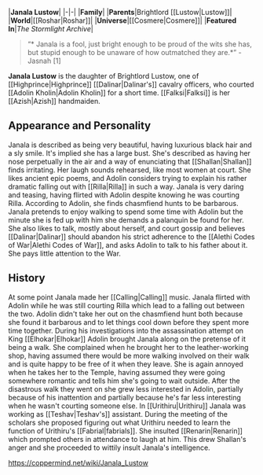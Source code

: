 |**Janala Lustow**|
|-|-|
|**Family**|
|**Parents**|Brightlord [[Lustow\|Lustow]]|
|**World**|[[Roshar\|Roshar]]|
|**Universe**|[[Cosmere\|Cosmere]]|
|**Featured In**|*The Stormlight Archive*|

>“* Janala is a fool, just bright enough to be proud of the wits she has, but stupid enough to be unaware of how outmatched they are.*”
\- Jasnah [1]


**Janala Lustow** is the daughter of Brightlord Lustow, one of [[Highprince\|Highprince]] [[Dalinar\|Dalinar's]] cavalry officers, who courted [[Adolin Kholin\|Adolin Kholin]] for a short time. [[Falksi\|Falksi]] is her [[Azish\|Azish]] handmaiden.

## Appearance and Personality
Janala is described as being very beautiful, having luxurious black hair and a sly smile. It's implied she has a large bust. She's described as having her nose perpetually in the air and a way of enunciating that [[Shallan\|Shallan]] finds irritating. Her laugh sounds rehearsed, like most women at court.
She likes ancient epic poems, and Adolin considers trying to explain his rather dramatic falling out with [[Rilla\|Rilla]] in such a way. Janala is very daring and teasing, having flirted with Adolin despite knowing he was courting Rilla. According to Adolin, she finds chasmfiend hunts to be barbarous. Janala pretends to enjoy walking to spend some time with Adolin but the minute she is fed up with him she demands a palanquin be found for her. She also likes to talk, mostly about herself, and court gossip and believes [[Dalinar\|Dalinar]] should abandon his strict adherence to the [[Alethi Codes of War\|Alethi Codes of War]], and asks Adolin to talk to his father about it. She pays little attention to the War.

## History
At some point Janala made her [[Calling\|Calling]] music.
Janala flirted with Adolin while he was still courting Rilla which lead to a falling out between the two. Adolin didn't take her out on the chasmfiend hunt both because she found it barbarous and to let things cool down before they spent more time together.
During his investigations into the assassination attempt on King [[Elhokar\|Elhokar]] Adolin brought Janala along on the pretense of it being a walk. She complained when he brought her to the leather-working shop, having assumed there would be more walking involved on their walk and is quite happy to be free of it when they leave. She is again annoyed when he takes her to the Temple, having assumed they were going somewhere romantic and tells him she's going to wait outside.
After the disastrous walk they went on she grew less interested in Adolin, partially because of his inattention and partially because he's far less interesting when he wasn't courting someone else.
In [[Urithiru\|Urithiru]] Janala was working as [[Teshav\|Teshav's]] assistant. During the meeting of the scholars she proposed figuring out what Urithiru needed to learn the function of Urithiru's [[Fabrial\|fabrials]]. She insulted [[Renarin\|Renarin]] which prompted others in attendance to laugh at him. This drew Shallan's anger and she proceeded to wittily insult Janala's intelligence.



https://coppermind.net/wiki/Janala_Lustow